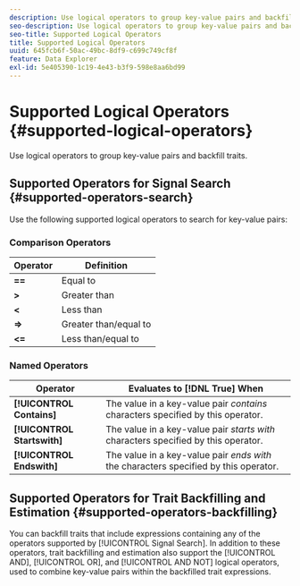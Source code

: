 ```yaml
---
description: Use logical operators to group key-value pairs and backfill traits.
seo-description: Use logical operators to group key-value pairs and backfill traits.
seo-title: Supported Logical Operators
title: Supported Logical Operators
uuid: 645fcb6f-50ac-49bc-8df9-c699c749cf8f
feature: Data Explorer
exl-id: 5e405390-1c19-4e43-b3f9-598e8aa6bd99
---
```

# Supported Logical Operators {#supported-logical-operators}

Use logical operators to group key-value pairs and backfill traits.

## Supported Operators for Signal Search {#supported-operators-search}

Use the following supported logical operators to search for key-value pairs:

### Comparison Operators

|  Operator  | Definition  |
|---|---|
| **==** | Equal to  |
| **>** | Greater than  |
| **<** | Less than  |
| **=>** | Greater than/equal to  |
| **<=** | Less than/equal to  |

### Named Operators

|  Operator  | Evaluates to [!DNL True] When  |
|---|---|
| **[!UICONTROL Contains]** |The value in a key-value pair *contains* characters specified by this operator.  |
| **[!UICONTROL Startswith]** |The value in a key-value pair *starts with* characters specified by this operator.  |
| **[!UICONTROL Endswith]** |The value in a key-value pair *ends with* the characters specified by this operator.  |

## Supported Operators for Trait Backfilling and Estimation {#supported-operators-backfilling}

You can backfill traits that include expressions containing any of the operators supported by [!UICONTROL Signal Search]. In addition to these operators, trait backfilling and estimation also support the [!UICONTROL AND], [!UICONTROL OR], and [!UICONTROL AND NOT] logical operators, used to combine key-value pairs within the backfilled trait expressions.
